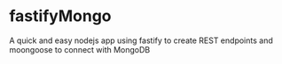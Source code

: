 # fastifyMongo
A quick and easy nodejs app using fastify to create REST endpoints and moongoose to connect with MongoDB
